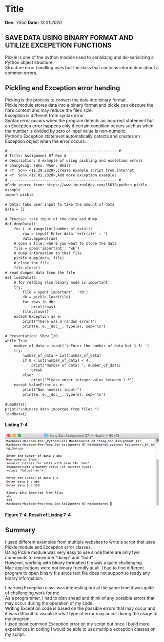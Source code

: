 # Title
**Dev:** *YSon*
**Date:** *12.01.2020*

## SAVE DATA USING BINARY FORMAT AND UTILIZE EXCEPETION FUNCTIONS
Pickle is one of the python module used to serializing and de-serializing a Python object structure.  
Structure error handling uses built-in class that contains information about a common errors. 

## Pickling and Exception error handing
Picking is the process to convert the data into binary format.  
Pickle module stores data into a binary format and pickle can obscure the file’s content and may reduce the file’s size.  
Exception is different from syntax error.  
Syntax error occurs when the program detects an incorrect statement but an Exception error happens only if certain condition occurs such as when the number is divided by zero or input value is non-numeric.  
Python’s Exception statement automatically detects and creates an Exception object when the error occurs. 

```
# ------------------------------------------------- #
# Title: Assignment 07 Rev A
# Description: A example of using pickling and exception errors
# ChangeLog: (Who, When, What)
# <Y. Son>,<11.29.2020>,Create example script from internet
# <Y. Son>,<12.02.2020>,Add more exception examples
# ------------------------------------------------- #
#Code source from: https://www.journaldev.com/15638/python-pickle-example
import pickle

# Data: take user input to take the amount of data
data = []

# Process: take input of the data and dump
def dumpData():
    for i in range(int(number_of_data)):
        raw = input('Enter data '+str(i)+' : ')
        data.append(raw)
    # open a file, where you want to store the data
    file = open('important', 'wb')
    # dump information to that file
    pickle.dump(data, file)
    # close the file
    file.close()
# read dumped data from the file
def loadData():
    # for reading also binary mode is important
    try:
        file = open('important', 'rb')
        db = pickle.load(file)
        for rows in db:
            print(rows)
        file.close()
    except Exception as e:
        print("There was a random error!")
        print(e, e.__doc__, type(e), sep='\n')

# Presentation: Show I/O
while True:
    number_of_data = input('\nEnter the number of data bet 1-3: ')
    try:
        number_of_data = int(number_of_data)
        if 0 < int(number_of_data) < 4:
            print('Number of data: ', number_of_data)
            break
        else:
            print('Please enter integer value between 1-3')
    except ValueError as e:
        print("Non numeric input!")
        print(e, e.__doc__, type(e), sep='\n')

dumpData()
print("\nBinary data imported from file: ")
loadData()
```
#### Listing 7-4
![Result of Assignment 07](https://github.com/yms7/ITFnd100-Mod07/blob/main/docs/Figure%207-4.png "Result of Assignment 07") 
#### Figure 7-4. Result of Listing 7-4

## Summary
I used different examples from multiple websites to write a script that uses Pickle module and Exception error classes.  
Using Pickle module was very easy to use since there are only two commands to remember “dump” and “load”.  
However, working with binary formatted file was a quite challenging.  
Mac applications were not binary friendly at all. 
I had to find different program to open binary file since text file does not support to ready any binary information. 

Learning Exception class was interesting but at the same time it was quite of challenging work for me.  
As a programmer, I had to plan ahead and think of any possible errors that may occur during the operation of my code.  
Writing Exception code is based on the possible errors that may occur and it was difficult to visualize what type of error may occur during the usage of my program.  
I used most common Exception error on my script but once I build more experiences in coding I would be able to use multiple exception classes on my script. 
